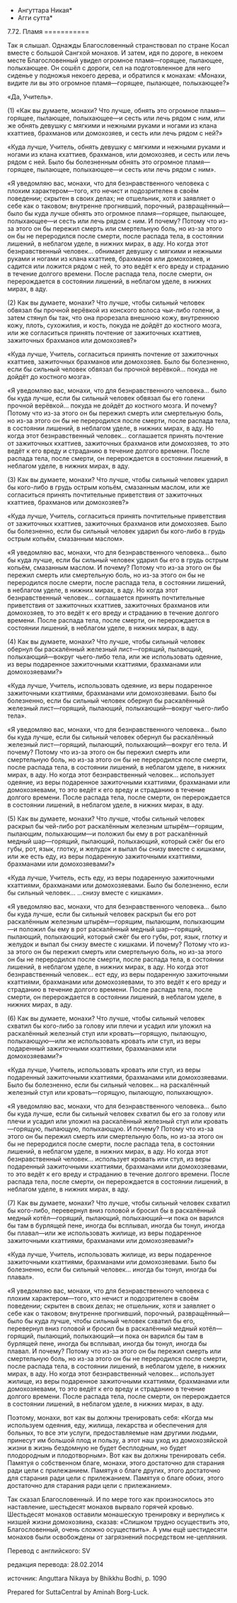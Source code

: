 * Ангуттара Никая*
* Агги сутта*

7\.72\. Пламя
\=\=\=\=\=\=\=\=\=\=\=

Так я слышал\. Однажды Благословенный странствовал по стране Косал вместе с большой Сангхой монахов\. И затем, идя по дороге, в некоем месте Благословенный увидел огромное пламя—горящее, пылающее, полыхающее\. Он сошёл с дороги, сел на подготовленное для него сиденье у подножья некоего дерева, и обратился к монахам: «Монахи, видите ли вы это огромное пламя—горящее, пылающее, полыхающее?»

«Да, Учитель»\.

\(1\) «Как вы думаете, монахи? Что лучше, обнять это огромное пламя—горящее, пылающее, полыхающее—и сесть или лечь рядом с ним, или же обнять девушку с мягкими и нежными руками и ногами из клана кхаттиев, брахманов или домохозяев, и сесть или лечь рядом с ней?»

«Куда лучше, Учитель, обнять девушку с мягкими и нежными руками и ногами из клана кхаттиев, брахманов, или домохозяев, и сесть или лечь рядом с ней\. Было бы болезненным обнять это огромное пламя—горящее, пылающее, полыхающее—и сесть или лечь рядом с ним»\.

«Я уведомляю вас, монахи, что для безнравственного человека с плохим характером—того, кто нечист и подозрителен в своём поведении; скрытен в своих делах; не отшельник, хотя и заявляет о себе как о таковом; внутренне прогнивший, порочный, развращённый—было бы куда лучше обнять это огромное пламя—горящее, пылающее, полыхающее—и сесть или лечь рядом с ним\. И почему? Потому что из\-за этого он бы пережил смерть или смертельную боль, но из\-за этого он бы не переродился после смерти, после распада тела, в состоянии лишений, в неблагом уделе, в нижних мирах, в аду\. Но когда этот безнравственный человек… обнимает девушку с мягкими и нежными руками и ногами из клана кхаттиев, брахманов или домохозяев, и садится или ложится рядом с ней, то это ведёт к его вреду и страданию в течение долгого времени\. После распада тела, после смерти, он перерождается в состоянии лишений, в неблагом уделе, в нижних мирах, в аду\.

\(2\) Как вы думаете, монахи? Что лучше, чтобы сильный человек обвязал бы прочной верёвкой из конского волоса чьи\-либо голени, а затем стянул бы так, что она прорезала внешнюю кожу, внутреннюю кожу, плоть, сухожилия, и кость, покуда не дойдёт до костного мозга, или же согласиться принять почтение от зажиточных кхаттиев, зажиточных брахманов или домохозяев?»

«Куда лучше, Учитель, согласиться принять почтение от зажиточных кхаттиев, зажиточных брахманов или домохозяев\. Было бы болезненно, если бы сильный человек обвязал бы прочной верёвкой… покуда не дойдёт до костного мозга»\.

«Я уведомляю вас, монахи, что для безнравственного человека… было бы куда лучше, если бы сильный человек обвязал бы его голени прочной верёвкой… покуда не дойдёт до костного мозга\. И почему? Потому что из\-за этого он бы пережил смерть или смертельную боль, но из\-за этого он бы не переродился после смерти, после распада тела, в состоянии лишений, в неблагом уделе, в нижних мирах, в аду\. Но когда этот безнравственный человек… соглашается принять почтение от зажиточных кхаттиев, зажиточных брахманов или домохозяев, то это ведёт к его вреду и страданию в течение долгого времени\. После распада тела, после смерти, он перерождается в состоянии лишений, в неблагом уделе, в нижних мирах, в аду\.

\(3\) Как вы думаете, монахи? Что лучше, чтобы сильный человек ударил бы кого\-либо в грудь острым копьём, смазанным маслом, или же согласиться принять почтительные приветствия от зажиточных кхаттиев, брахманов или домохозяев?»

«Куда лучше, Учитель, согласиться принять почтительные приветствия от зажиточных кхаттиев, зажиточных брахманов или домохозяев\. Было бы болезненно, если бы сильный человек ударил бы кого\-либо в грудь острым копьём, смазанным маслом»\.

«Я уведомляю вас, монахи, что для безнравственного человека… было бы куда лучше, если бы сильный человек ударил бы его в грудь острым копьём, смазанным маслом\. И почему? Потому что из\-за этого он бы пережил смерть или смертельную боль, но из\-за этого он бы не переродился после смерти, после распада тела, в состоянии лишений, в неблагом уделе, в нижних мирах, в аду\. Но когда этот безнравственный человек… соглашается принять почтительные приветствия от зажиточных кхаттиев, зажиточных брахманов или домохозяев, то это ведёт к его вреду и страданию в течение долгого времени\. После распада тела, после смерти, он перерождается в состоянии лишений, в неблагом уделе, в нижних мирах, в аду\.

\(4\) Как вы думаете, монахи? Что лучше, чтобы сильный человек обернул бы раскалённый железный лист—горящий, пылающий, полыхающий—вокруг чьего\-либо тела, или же использовать одеяние, из веры подаренное зажиточными кхаттиями, брахманами или домохозяевами?»

«Куда лучше, Учитель, использовать одеяние, из веры подаренное зажиточными кхаттиями, брахманами или домохозяевами\. Было бы болезненно, если бы сильный человек обернул бы раскалённый железный лист—горящий, пылающий, полыхающий—вокруг чьего\-либо тела»\.

«Я уведомляю вас, монахи, что для безнравственного человека… было бы куда лучше, если бы сильный человек обернул бы раскалённый железный лист—горящий, пылающий, полыхающий—вокруг его тела\. И почему? Потому что из\-за этого он бы пережил смерть или смертельную боль, но из\-за этого он бы не переродился после смерти, после распада тела, в состоянии лишений, в неблагом уделе, в нижних мирах, в аду\. Но когда этот безнравственный человек… использует одеяние, из веры подаренное зажиточными кхаттиями, брахманами или домохозяевами, то это ведёт к его вреду и страданию в течение долгого времени\. После распада тела, после смерти, он перерождается в состоянии лишений, в неблагом уделе, в нижних мирах, в аду\.

\(5\) Как вы думаете, монахи? Что лучше, чтобы сильный человек раскрыл бы чей\-либо рот раскалённым железным штырём—горящим, пылающим, полыхающим—и положил бы ему в рот раскалённый медный шар—горящий, пылающий, полыхающий, который сжёг бы его губы, рот, язык, глотку, и желудок и выпал бы снизу вместе с кишками, или же есть еду, из веры подаренную зажиточными кхаттиями, брахманами или домохозяевами?»

«Куда лучше, Учитель, есть еду, из веры подаренную зажиточными кхаттиями, брахманами или домохозяевами\. Было бы болезненно, если бы сильный человек… …снизу вместе с кишками»\.

«Я уведомляю вас, монахи, что для безнравственного человека… было бы куда лучше, если бы сильный человек раскрыл бы его рот раскалённым железным штырём—горящим, пылающим, полыхающим—и положил бы ему в рот раскалённый медный шар—горящий, пылающий, полыхающий, который сжёг бы его губы, рот, язык, глотку и желудок и выпал бы снизу вместе с кишками\. И почему? Потому что из\-за этого он бы пережил смерть или смертельную боль, но из\-за этого он бы не переродился после смерти, после распада тела, в состоянии лишений, в неблагом уделе, в нижних мирах, в аду\. Но когда этот безнравственный человек… ест еду, из веры подаренную зажиточными кхаттиями, брахманами или домохозяевами, то это ведёт к его вреду и страданию в течение долгого времени\. После распада тела, после смерти, он перерождается в состоянии лишений, в неблагом уделе, в нижних мирах, в аду\.

\(6\) Как вы думаете, монахи? Что лучше, чтобы сильный человек схватил бы кого\-либо за голову или плечи и усадил или уложил на раскалённый железный стул или кровать—горящую, пылающую, полыхающую—или же использовать кровать или стул, из веры подаренный зажиточными кхаттиями, брахманами или домохозяевами?»

«Куда лучше, Учитель, использовать кровать или стул, из веры подаренный зажиточными кхаттиями, брахманами или домохозяевами\. Было бы болезненно, если бы сильный человек… на раскалённый железный стул или кровать—горящую, пылающую, полыхающую»\.

«Я уведомляю вас, монахи, что для безнравственного человека… было бы куда лучше, если бы сильный человек схватил бы его за голову или плечи и усадил или уложил на раскалённый железный стул или кровать—горящую, пылающую, полыхающую\. И почему? Потому что из\-за этого он бы пережил смерть или смертельную боль, но из\-за этого он бы не переродился после смерти, после распада тела, в состоянии лишений, в неблагом уделе, в нижних мирах, в аду\. Но когда этот безнравственный человек… использует кровать или стул, из веры подаренный зажиточными кхаттиями, брахманами или домохозяевами, то это ведёт к его вреду и страданию в течение долгого времени\. После распада тела, после смерти, он перерождается в состоянии лишений, в неблагом уделе, в нижних мирах, в аду\.

\(7\) Как вы думаете, монахи? Что лучше, чтобы сильный человек схватил бы кого\-либо, перевернул вниз головой и бросил бы в раскалённый медный котёл—горящий, пылающий, полыхающий—и пока он варился бы там в бурлящей пене, иногда бы всплывал, иногда бы тонул, иногда бы плавал—или же использовать жилище, из веры подаренное зажиточными кхаттиями, брахманами или домохозяевами?»

«Куда лучше, Учитель, использовать жилище, из веры подаренное зажиточными кхаттиями, брахманами или домохозяевами\. Было бы болезненно, если бы сильный человек… иногда бы тонул, иногда бы плавал»\.

«Я уведомляю вас, монахи, что для безнравственного человека с плохим характером—того, кто нечист и подозрителен в своём поведении; скрытен в своих делах; не отшельник, хотя и заявляет о себе как о таковом; внутренне прогнивший, порочный, развращённый—было бы куда лучше, чтобы сильный человек схватил бы его, перевернул вниз головой и бросил бы в раскалённый медный котёл—горящий, пылающий, полыхающий—и пока он варился бы там в бурлящей пене, иногда бы всплывал, иногда бы тонул, иногда бы плавал\. И почему? Потому что из\-за этого он бы пережил смерть или смертельную боль, но из\-за этого он бы не переродился после смерти, после распада тела, в состоянии лишений, в неблагом уделе, в нижних мирах, в аду\. Но когда этот безнравственный человек… использует жилище, из веры подаренное зажиточными кхаттиями, брахманами или домохозяевами, то это ведёт к его вреду и страданию в течение долгого времени\. После распада тела, после смерти, он перерождается в состоянии лишений, в неблагом уделе, в нижних мирах, в аду\.

Поэтому, монахи, вот как вы должны тренировать себя: «Когда мы используем одеяния, еду, жилища, лекарства и обеспечения для больных, то все эти услуги, предоставляемые нам другими людьми, принесут им большой плод и пользу, а этот наш уход из домохозяйской жизни в жизнь бездомную не будет бесплодным, но будет плодородным и плодотворным»\. Вот как вы должны тренировать себя\. Памятуя о собственном благе, монахи, этого достаточно для старания ради цели с прилежанием\. Памятуя о благе других, этого достаточно для старания ради цели с прилежанием\. Памятуя о благе обоих, этого достаточно для старания ради цели с прилежанием»\.

Так сказал Благословенный\. И по мере того как произносилось это наставление, шестьдесят монахов вырвало горячей кровью\. Шестьдесят монахов оставили монашескую тренировку и вернулись к низшей жизни домохозяина, сказав: «Слишком трудно осуществить это, Благословенный, очень сложно осуществить»\. А умы ещё шестидесяти монахов были освобождены от загрязнений посредством не\-цепляния\.

Перевод с английского: SV

редакция перевода: 28\.02\.2014

источник: Anguttara Nikaya by Bhikkhu Bodhi, p\. 1090

Prepared for SuttaCentral by Aminah Borg\-Luck\.